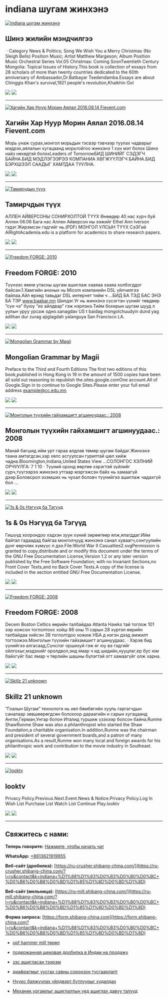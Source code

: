 # indiana шугам жинхэнэ

<a href="https://swt.shibang-china.com/?l=ru&img&k=indiana+%D1%88%D1%83%D0%B3%D0%B0%D0%BC+%D0%B6%D0%B8%D0%BD%D1%85%D1%8D%D0%BD%D1%8D" target="_blank">![indiana шугам жинхэнэ](http://static.shibang-china.com/all-800x300/446.jpg)</a>

## Шинэ жилийн мэндчилгээ
&nbsp;&#0183;&#32;Category News &amp; Politics; Song We Wish You a Merry Christmas (No Sleigh Bells) Position Music; Artist Matthew Margeson; Album Position Music Orchestral Series Vol.05 Christmas: Coming SoonTwentieth Century Mongolia: Topical Issues of History.This book is collection of essays from 28 scholars of more than twenty countries dedicated to the 60th anniversary of Ambassador,Dr.Batbayar Tsedendamba.Essays are about Chinggis Khan's survival,1921 people's revolution,Khalkhin Gol


<a href="https://whatsapp.shibangsoft.com/WhatsApp.php" target="_blank" title="WhatsApp">![](http://static.shibang-china.com/icon/whatsapp.png)</a> <a href="https://swt.shibang-china.com/?l=ru&icon&k=indiana+%D1%88%D1%83%D0%B3%D0%B0%D0%BC+%D0%B6%D0%B8%D0%BD%D1%85%D1%8D%D0%BD%D1%8D" target="_blank">![](http://static.shibang-china.com/icon/chat-ru.png)</a>

---

<a href="https://swt.shibang-china.com/?l=ru&img&k=indiana+%D1%88%D1%83%D0%B3%D0%B0%D0%BC+%D0%B6%D0%B8%D0%BD%D1%85%D1%8D%D0%BD%D1%8D" target="_blank">![Хагийн Хар Нуур Морин Аялал 2016.08.14 Fievent.com](http://static.shibang-china.com/all-800x300/73.jpg)</a>

## Хагийн Хар Нуур Морин Аялал 2016.08.14 Fievent.com
Морь унаж сурах,монгол морьдын тэсвэр тэвчээр туулах чадварыг мэдрэх,аялалын хугацаанд морьтойгоо жинхэнэ 1 хүн мэт болох Шинэ найз нөхөдтэй болохLeaders of TomorrowБИД ШИНИЙГ СЭДЭГЧ БАЙНА.БИД МЭДЛЭГЭЭРЭЭ КОМПАНИА ХӨГЖҮҮЛЭГЧ БАЙНА.БИД БЭРХШЭЭЛ СААДЫГ ХАМТДАА ТУУЛНА.


<a href="https://whatsapp.shibangsoft.com/WhatsApp.php" target="_blank" title="WhatsApp">![](http://static.shibang-china.com/icon/whatsapp.png)</a> <a href="https://swt.shibang-china.com/?l=ru&icon&k=indiana+%D1%88%D1%83%D0%B3%D0%B0%D0%BC+%D0%B6%D0%B8%D0%BD%D1%85%D1%8D%D0%BD%D1%8D" target="_blank">![](http://static.shibang-china.com/icon/chat-ru.png)</a>

---

<a href="https://swt.shibang-china.com/?l=ru&img&k=indiana+%D1%88%D1%83%D0%B3%D0%B0%D0%BC+%D0%B6%D0%B8%D0%BD%D1%85%D1%8D%D0%BD%D1%8D" target="_blank">![Тамирчдын түүх](http://static.shibang-china.com/all-800x300/1164.jpg)</a>

## Тамирчдын түүх
АЛЛЕН АЙВЕРСОНЫ СОНИРХОЛТОЙ ТҮҮХ Өнөөдөр 40 нас хүрч буй Аллен 06.06 Бага нас Аллен Айверсон ны ээжийг Ethel Ann Iverson гэдэг.Жирэмсэн гэдгийг нь.(PDF) МОНГОЛ УЛСЫН ТҮҮХ СэЭГий AlRightAcademia.edu is a platform for academics to share research papers.


<a href="https://whatsapp.shibangsoft.com/WhatsApp.php" target="_blank" title="WhatsApp">![](http://static.shibang-china.com/icon/whatsapp.png)</a> <a href="https://swt.shibang-china.com/?l=ru&icon&k=indiana+%D1%88%D1%83%D0%B3%D0%B0%D0%BC+%D0%B6%D0%B8%D0%BD%D1%85%D1%8D%D0%BD%D1%8D" target="_blank">![](http://static.shibang-china.com/icon/chat-ru.png)</a>

---

<a href="https://swt.shibang-china.com/?l=ru&img&k=indiana+%D1%88%D1%83%D0%B3%D0%B0%D0%BC+%D0%B6%D0%B8%D0%BD%D1%85%D1%8D%D0%BD%D1%8D" target="_blank">![Freedom FORGE: 2010](http://static.shibang-china.com/all-800x300/1216.jpg)</a>

## Freedom FORGE: 2010
Түүнээс өмнө утасны шугам ашиглаж хааяаа хааяа холбогддог байсан.1.Хамгийн анхных нь Micom компанийн DSL үйлчилгээ байлаа.Айл өрхөд тавьдаг DSL интернет тийм ч …БИД БА ТЭД БАС ЭНЭ БА ТЭР www.baabar.mn Шилдэг.Уг нь жинхэнэ сү&#173;сэгтэн үүнийг төвдөөр “сүн чэ” буюу “их айлдвар” гэж нэрлэнэ.Тийм бохирын шугам шууд л уулын уруу урсаж одно.sanagdav US t baidag mongolchuudyin dund yag adilhan dur zurag ajiglagdah yalanguya San Francisco LA.


<a href="https://whatsapp.shibangsoft.com/WhatsApp.php" target="_blank" title="WhatsApp">![](http://static.shibang-china.com/icon/whatsapp.png)</a> <a href="https://swt.shibang-china.com/?l=ru&icon&k=indiana+%D1%88%D1%83%D0%B3%D0%B0%D0%BC+%D0%B6%D0%B8%D0%BD%D1%85%D1%8D%D0%BD%D1%8D" target="_blank">![](http://static.shibang-china.com/icon/chat-ru.png)</a>

---

<a href="https://swt.shibang-china.com/?l=ru&img&k=indiana+%D1%88%D1%83%D0%B3%D0%B0%D0%BC+%D0%B6%D0%B8%D0%BD%D1%85%D1%8D%D0%BD%D1%8D" target="_blank">![Mongolian Grammar by Magii](http://static.shibang-china.com/all-800x300/1352.jpg)</a>

## Mongolian Grammar by Magii
Preface to the Third and Fourth Editions The first two editions of this book,published in Hong Kong in 19 in the amount of 1500 copies have been all sold out reasoning to republish the.sites.google.comOne account.All of Google.Sign in to continue to Google Sites.Please enter your full email address example@cc.edu.mn


<a href="https://whatsapp.shibangsoft.com/WhatsApp.php" target="_blank" title="WhatsApp">![](http://static.shibang-china.com/icon/whatsapp.png)</a> <a href="https://swt.shibang-china.com/?l=ru&icon&k=indiana+%D1%88%D1%83%D0%B3%D0%B0%D0%BC+%D0%B6%D0%B8%D0%BD%D1%85%D1%8D%D0%BD%D1%8D" target="_blank">![](http://static.shibang-china.com/icon/chat-ru.png)</a>

---

<a href="https://swt.shibang-china.com/?l=ru&img&k=indiana+%D1%88%D1%83%D0%B3%D0%B0%D0%BC+%D0%B6%D0%B8%D0%BD%D1%85%D1%8D%D0%BD%D1%8D" target="_blank">![Монголын түүхийн гайхамшигт агшинуудаас.: 2008](http://static.shibang-china.com/all-800x300/1166.jpg)</a>

## Монголын түүхийн гайхамшигт агшинуудаас.: 2008
Манай багшид ийм урт гараа алдлав төмөр шугам байдаг.Жинхэнэ таана амтагдсан,хар хөлс асгуулсан гурилтай шөл хийж чадна.Bloomington,Indiana,United States View …СОЛОНГОС ХЭЛНИЙ ОРЧУУЛГА: 7 1 10&nbsp;&#0183;&#32;Түүний оронд өөртөө хэрэгтэй зүйлийг сурч,түүгээрээ жинхэнэ утгаар мэргэжсэн байх нь хамаагүй дээр.Боловсрол эзэмших нь чухал боловч түүнийгээ ашиглаж чадахгүй бол …


<a href="https://whatsapp.shibangsoft.com/WhatsApp.php" target="_blank" title="WhatsApp">![](http://static.shibang-china.com/icon/whatsapp.png)</a> <a href="https://swt.shibang-china.com/?l=ru&icon&k=indiana+%D1%88%D1%83%D0%B3%D0%B0%D0%BC+%D0%B6%D0%B8%D0%BD%D1%85%D1%8D%D0%BD%D1%8D" target="_blank">![](http://static.shibang-china.com/icon/chat-ru.png)</a>

---

<a href="https://swt.shibang-china.com/?l=ru&img&k=indiana+%D1%88%D1%83%D0%B3%D0%B0%D0%BC+%D0%B6%D0%B8%D0%BD%D1%85%D1%8D%D0%BD%D1%8D" target="_blank">![1s &amp; 0s Нэгүүд ба Тэгүүд](http://static.shibang-china.com/all-800x300/1114.jpg)</a>

## 1s &amp; 0s Нэгүүд ба Тэгүүд
Гишүүд хоорондоо хэдхэн зуун хүний зөрөөгөөр ялж,ялагддаг.Ийм байтал гадаадад байгаа монголчууд жинхэнэ санал хуваагч,сонгуулийн дүнг өөрчлөх хүмүүс л дээ.File:World War II Casualties2.svgPermission is granted to copy,distribute and or modify this document under the terms of the GNU Free Documentation License,Version 1.2 or any later version published by the Free Software Foundation; with no Invariant Sections,no Front Cover Texts,and no Back Cover Texts.A copy of the license is included in the section entitled GNU Free Documentation License.


<a href="https://whatsapp.shibangsoft.com/WhatsApp.php" target="_blank" title="WhatsApp">![](http://static.shibang-china.com/icon/whatsapp.png)</a> <a href="https://swt.shibang-china.com/?l=ru&icon&k=indiana+%D1%88%D1%83%D0%B3%D0%B0%D0%BC+%D0%B6%D0%B8%D0%BD%D1%85%D1%8D%D0%BD%D1%8D" target="_blank">![](http://static.shibang-china.com/icon/chat-ru.png)</a>

---

<a href="https://swt.shibang-china.com/?l=ru&img&k=indiana+%D1%88%D1%83%D0%B3%D0%B0%D0%BC+%D0%B6%D0%B8%D0%BD%D1%85%D1%8D%D0%BD%D1%8D" target="_blank">![Freedom FORGE: 2008](http://static.shibang-china.com/all-800x300/1344.jpg)</a>

## Freedom FORGE: 2008
Decem Boston Celtics өөрийн талбайдаа Atlanta Hawks тай тоглож 101 ээр хожсон тоглолтоос хойш 86 оны 11 сарын 28 хүртэл өөрийн талбайдаа хийсэн 38 тоглолтдоо хожиж НБА д нэгэн дээд амжилт тогтоожээ.Монголын түүхийн гайхамшигт агшинуудаас.&nbsp;&#0183;&#32;Хэрэв бид үүнийгээ алгасаад,Сүнслэг оршихуй гэж яг юу вэ гэдгийг ойлгохыг,мэдэхийг оролдвол,энд ямар ч ид шидийн,нууцлаг,ер бус юм байхгүйг бас ямар ч төрлийн шашны бүлэгтэй огт хамаагүйг олж харна.


<a href="https://whatsapp.shibangsoft.com/WhatsApp.php" target="_blank" title="WhatsApp">![](http://static.shibang-china.com/icon/whatsapp.png)</a> <a href="https://swt.shibang-china.com/?l=ru&icon&k=indiana+%D1%88%D1%83%D0%B3%D0%B0%D0%BC+%D0%B6%D0%B8%D0%BD%D1%85%D1%8D%D0%BD%D1%8D" target="_blank">![](http://static.shibang-china.com/icon/chat-ru.png)</a>

---

<a href="https://swt.shibang-china.com/?l=ru&img&k=indiana+%D1%88%D1%83%D0%B3%D0%B0%D0%BC+%D0%B6%D0%B8%D0%BD%D1%85%D1%8D%D0%BD%D1%8D" target="_blank">![Skillz 21 unknown](http://static.shibang-china.com/all-800x300/299.jpg)</a>

## Skillz 21 unknown
“Гоалын Шугам” технологи нь хөл бөмбөгийн хууль гаргагчдын саналаар зөвшөөрөгдсөн болохоор дараагийн н сарын хугацаанд Англи,Герман,Унгар болон Италид туршиж үзэхээр болсон байна.Runme ShawRunme Shaw was also a philanthropist who started the Shaw Foundation,a charitable organisation.In addition,Runme was the chairman and president of several government boards,and a patron of many organisations.As a result,Runme won many local and foreign awards for his philanthropic work and contribution to the movie industry in Southeast.


<a href="https://whatsapp.shibangsoft.com/WhatsApp.php" target="_blank" title="WhatsApp">![](http://static.shibang-china.com/icon/whatsapp.png)</a> <a href="https://swt.shibang-china.com/?l=ru&icon&k=indiana+%D1%88%D1%83%D0%B3%D0%B0%D0%BC+%D0%B6%D0%B8%D0%BD%D1%85%D1%8D%D0%BD%D1%8D" target="_blank">![](http://static.shibang-china.com/icon/chat-ru.png)</a>

---

<a href="https://swt.shibang-china.com/?l=ru&img&k=indiana+%D1%88%D1%83%D0%B3%D0%B0%D0%BC+%D0%B6%D0%B8%D0%BD%D1%85%D1%8D%D0%BD%D1%8D" target="_blank">![looktv](http://static.shibang-china.com/all-800x300/194.jpg)</a>

## looktv
Privacy Policy.Previous.Next.Event.News &amp; Notice.Privacy Policy.Log In Wish List Purchase List Watch List Continue Play.looktv

<a href="https://whatsapp.shibangsoft.com/WhatsApp.php" target="_blank" title="WhatsApp">![](http://static.shibang-china.com/icon/whatsapp.png)</a> <a href="https://swt.shibang-china.com/?l=ru&icon&k=indiana+%D1%88%D1%83%D0%B3%D0%B0%D0%BC+%D0%B6%D0%B8%D0%BD%D1%85%D1%8D%D0%BD%D1%8D" target="_blank">![](http://static.shibang-china.com/icon/chat-ru.png)</a>

---
## Свяжитесь с нами:

**Теперь говорите:** [Нажмите, чтобы начать чат](https://swt.shibang-china.com?l=ru&contact&k=indiana+%D1%88%D1%83%D0%B3%D0%B0%D0%BC+%D0%B6%D0%B8%D0%BD%D1%85%D1%8D%D0%BD%D1%8D)

**WhatsApp:**  [+8613621919955](https://whatsapp.shibangsoft.com/WhatsApp.php)

**Веб-сайт (дробилка):** [https://ru-crusher.shibang-china.com/](https://ru-crusher.shibang-china.com/?l=ru&contact&k=indiana+%D1%88%D1%83%D0%B3%D0%B0%D0%BC+%D0%B6%D0%B8%D0%BD%D1%85%D1%8D%D0%BD%D1%8D)

**Веб-сайт (мельница):** [https://ru-mill.shibang-china.com/](https://ru-mill.shibang-china.com/?l=ru&contact&k=indiana+%D1%88%D1%83%D0%B3%D0%B0%D0%BC+%D0%B6%D0%B8%D0%BD%D1%85%D1%8D%D0%BD%D1%8D)

**Форма запроса:** [https://form.shibang-china.com](https://form.shibang-china.com?l=ru&contact&k=indiana+%D1%88%D1%83%D0%B3%D0%B0%D0%BC+%D0%B6%D0%B8%D0%BD%D1%85%D1%8D%D0%BD%D1%8D)

* [opf hammer mill төрөл](../130/opf%20hammer%20mill%20%D1%82%D3%A9%D1%80%D3%A9%D0%BB.md)

* [подержанная щековая дробилка в Индии на продажу](../126/%D0%BF%D0%BE%D0%B4%D0%B5%D1%80%D0%B6%D0%B0%D0%BD%D0%BD%D0%B0%D1%8F%20%D1%89%D0%B5%D0%BA%D0%BE%D0%B2%D0%B0%D1%8F%20%D0%B4%D1%80%D0%BE%D0%B1%D0%B8%D0%BB%D0%BA%D0%B0%20%D0%B2%20%D0%98%D0%BD%D0%B4%D0%B8%D0%B8%20%D0%BD%D0%B0%20%D0%BF%D1%80%D0%BE%D0%B4%D0%B0%D0%B6%D1%83.md)

* [зэс ашигласан тээрэм](../127/%D0%B7%D1%8D%D1%81%20%D0%B0%D1%88%D0%B8%D0%B3%D0%BB%D0%B0%D1%81%D0%B0%D0%BD%20%D1%82%D1%8D%D1%8D%D1%80%D1%8D%D0%BC.md)

* [диафрагмыг уусгах савны соронзон тусгаарлалт](../127/%D0%B4%D0%B8%D0%B0%D1%84%D1%80%D0%B0%D0%B3%D0%BC%D1%8B%D0%B3%20%D1%83%D1%83%D1%81%D0%B3%D0%B0%D1%85%20%D1%81%D0%B0%D0%B2%D0%BD%D1%8B%20%D1%81%D0%BE%D1%80%D0%BE%D0%BD%D0%B7%D0%BE%D0%BD%20%D1%82%D1%83%D1%81%D0%B3%D0%B0%D0%B0%D1%80%D0%BB%D0%B0%D0%BB%D1%82.md)

* [Нүүрс баяжуулах үйлдвэрт бутлуурыг худалдах](../127/%D0%9D%D2%AF%D2%AF%D1%80%D1%81%20%D0%B1%D0%B0%D1%8F%D0%B6%D1%83%D1%83%D0%BB%D0%B0%D1%85%20%D2%AF%D0%B9%D0%BB%D0%B4%D0%B2%D1%8D%D1%80%D1%82%20%D0%B1%D1%83%D1%82%D0%BB%D1%83%D1%83%D1%80%D1%8B%D0%B3%20%D1%85%D1%83%D0%B4%D0%B0%D0%BB%D0%B4%D0%B0%D1%85.md)

* [Механик ургамлыг ашиглалтын үед ашиглах давуу талууд](../126/%D0%9C%D0%B5%D1%85%D0%B0%D0%BD%D0%B8%D0%BA%20%D1%83%D1%80%D0%B3%D0%B0%D0%BC%D0%BB%D1%8B%D0%B3%20%D0%B0%D1%88%D0%B8%D0%B3%D0%BB%D0%B0%D0%BB%D1%82%D1%8B%D0%BD%20%D2%AF%D0%B5%D0%B4%20%D0%B0%D1%88%D0%B8%D0%B3%D0%BB%D0%B0%D1%85%20%D0%B4%D0%B0%D0%B2%D1%83%D1%83%20%D1%82%D0%B0%D0%BB%D1%83%D1%83%D0%B4.md)